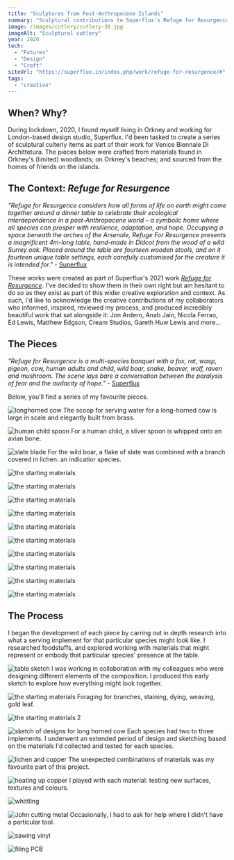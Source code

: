 ```yaml
---
title: "Sculptures from Post-Anthropocene Islands"
summary: "Sculptural contributions to Superflux's Refuge for Resurgence (2021)"
image: /images/cutlery/cutlery-30.jpg
imageAlt: "Sculptural cutlery"
year: 2020
tech:
  - "Futures"
  - "Design"
  - "Craft"
siteUrl: "https://superflux.in/index.php/work/refuge-for-resurgence/#"
tags:
  - "creative"
---
```


## When? Why?
During lockdown, 2020, I found myself living in Orkney and working for London-based design studio, Superflux. I'd been tasked to create a series of sculptural culterly items as part of their work for Venice Biennale Di Archittetura. The pieces below were crafted from materials found in Orkney's (limited) woodlands; on Orkney's beaches; and sourced from the homes of friends on the islands.

## The Context: _Refuge for Resurgence_

_"Refuge for Resurgence considers how all forms of life on earth might come together around a dinner table to celebrate their ecological interdependence in a post-Anthropocene world – a symbolic home where all species can prosper with resilience, adaptation, and hope. Occupying a space beneath the arches of the Arsenale, Refuge For Resurgence presents a magnificent 4m-long table, hand-made in Didcot from the wood of a wild Surrey oak. Placed around the table are fourteen wooden stools, and on it fourteen unique table settings, each carefully customised for the creature it is intended for."_ - [Superflux](https://superflux.in/index.php/tag/refuge-for-resurgence/#)

These works were created as part of Superflux's 2021 work _[Refuge for Resurgence](https://superflux.in/index.php/work/refuge-for-resurgence/#)_. I've decided to show them in their own right but am hesitant to do so as they exist as part of this wider creative exploration and context. As such, I'd like to acknowledge the creative contributions of my collaborators who informed, inspired, reviewed my process, and produced incredibly beautiful work that sat alongside it: Jon Ardern, Anab Jain, Nicola Ferrao, Ed Lewis, Matthew Edgson, Cream Studios, Gareth Huw Lewis and more...

## The Pieces

_"Refuge for Resurgence is a multi-species banquet with a fox, rat, wasp, pigeon, cow, human adults and child, wild boar, snake, beaver, wolf, raven and mushroom. The scene lays bare a conversation between the paralysis of fear and the audacity of hope."_ - [Superflux](https://superflux.in/index.php/work/refuge-for-resurgence/#)

Below, you'll find a series of my favourite pieces.

![longhorned cow](/images/cutlery/cutlery-31.jpg)
The scoop for serving water for a long-horned cow is large in scale and elegantly built from brass.

![human child spoon](/images/cutlery/cutlery-29.jpg)
For a human child, a silver spoon is whipped onto an avian bone.

![slate blade](/images/cutlery/cutlery-26.jpg)
For the wild boar, a flake of slate was combined with a branch covered in lichen: an indicatior species.

![the starting materials](/images/cutlery/cutlery-25.jpg)

![the starting materials](/images/cutlery/cutlery-24.jpg)

![the starting materials](/images/cutlery/cutlery-22.jpg)

![the starting materials](/images/cutlery/cutlery-20.jpg)

![the starting materials](/images/cutlery/cutlery-18.jpg)

![the starting materials](/images/cutlery/cutlery-14.jpg)

![the starting materials](/images/cutlery/cutlery-12.jpg)

![the starting materials](/images/cutlery/cutlery-8.jpg)

![the starting materials](/images/cutlery/cutlery-7.jpg)

![the starting materials](/images/cutlery/cutlery-17.jpg)


## The Process

I began the development of each piece by carring out in depth research into what a serving implement for that particular species might look like. I researched foodstuffs, and explored working with materials that might represent or embody that particular species' presence at the table.

![table sketch](/images/cutlery/cutlery-sketch.png)
I was working in collaboration with my colleagues who were desigining different elements of the composition. I produced this early sketch to explore how everything might look together.

![the starting materials](/images/cutlery/cutlery-1.jpg)
Foraging for branches, staining, dying, weaving, gold leaf.

![the starting materials 2](/images/cutlery/cutlery-3.jpg)

![sketch of designs for long horned cow](/images/cutlery/cow-sketch_resized.jpg)
Each species had two to three implements. I underwent an extended period of design and sketching based on the materials I'd collected and tested for each species.

![lichen and copper](/images/cutlery/cutlery-4.jpg)
The unexpected combinations of materials was my favourite part of this project.

![heating up copper](/images/cutlery/cutlery-15.jpg)
I played with each material: testing new surfaces, textures and colours.

![whittling](/images/cutlery/cutlery-6.jpg)

![John cutting metal](/images/cutlery/cutlery-9.jpg)
Occasionally, I had to ask for help where I didn't have a particular tool.

![sawing vinyl](/images/cutlery/cutlery-11.jpg)

![filing PCB](/images/cutlery/cutlery-13.jpg)

